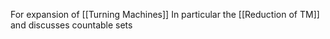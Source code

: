 For expansion of [[Turning Machines]]
In particular the [[Reduction of TM]] and discusses countable sets
